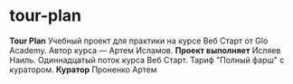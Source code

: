 # tour-plan

<b>Tour Plan</b>
Учебный проект для практики на курсе Веб Старт от Glo Academy. Автор курса — Артем Исламов.
<b>Проект выполняет</b>
Исляев Наиль. Одиннадцатый поток курса Веб Старт. Тариф "Полный фарш" с куратором.
<b>Куратор</b>
Проненко Артем
